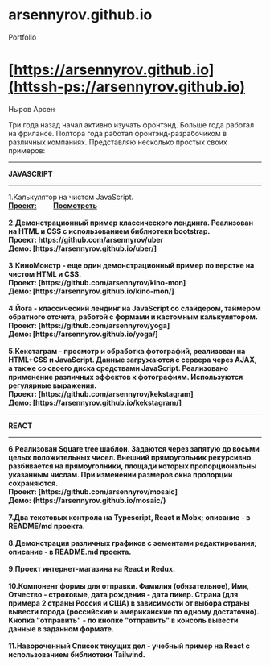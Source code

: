 # arsennyrov.github.io

Portfolio

# [https://arsennyrov.github.io](httssh-ps://arsennyrov.github.io)

Ныров Арсен 


Три года назад начал активно изучать фронтэнд. Больше года работал на фрилансе.
Полтора года работал фронтэнд-разрабочиком в различных компаниях.
Представляю несколько простых своих примеров:

<hr><b> JAVASCRIPT </b>

<hr>
1.Калькулятор на чистом JavaScript.
<br> <a href="https://github.com/arsennyrov/calc"><b>Проект:</a> &nbsp&nbsp&nbsp&nbsp&nbsp&nbsp&nbsp&nbsp
<a href="https://arsennyrov.github.io/calc"><b>Посмотреть</b></a>
<br><br>
2.Демонстрационный пример классического лендинга. Реализован на НTML и CSS с использованием библиотеки bootstrap.
<br> <b>Проект:</b> https://github.com/arsennyrov/uber
<br> <b>Демо:</b> [https://arsennyrov.github.io/uber/]
<br><br>
3.КиноМонстр - еще один демонстрационный пример по верстке на чистом HTML и CSS.
<br> <b>Проект:</b> [https://github.com/arsennyrov/kino-mon]
<br> <b>Демо:</b> [https://arsennyrov.github.io/kino-mon/]
<br><br>
4.Йога - классический лендинг на JavaScript
cо слайдером, таймером обратного отсчета,
работой с формами и кастомным калькулятором.
<br> <b>Проект:</b> [https://github.com/arsennyrov/yoga]
<br> <b>Демо:</b> [https://arsennyrov.github.io/yoga/]
<br><br>
5.Кекстаграм - просмотр и обработка фотографий, реализован на HTML+CSS и JavaScript.
Данные загружаются с сервера через AJAX, а также со своего диска средствами JavaScript. Реализовано применение различных эффектов к фотографиям. Используются регулярные выражения.
<br> <b>Проект:</b> [https://github.com/arsennyrov/kekstagram]
<br> <b>Демо:</b> [https://arsennyrov.github.io/kekstagram/]



<hr><b> REACT </b>

<hr>
6.Реализован Square tree шаблон.
Задаются через запятую до восьми целых положительных чисел. Внешний прямоугольник рекурсивно разбивается на прямоуголники, площади которых пропорциональны указанным числам. При изменении размеров окна пропорции сохраняются. 
<br> <b>Проект:</b> [https://github.com/arsennyrov/mosaic]
<br> <b>Демо:</b>  (https://arsennyrov.github.io/mosaic/)
<br><br>
7.Два текстовых контрола на Typescript, React и Mobx; описание - в README/md проекта.
<br><br>
8.Демонстрация различных графиков с эементами редактирования; описание - в README.md проекта.
<br><br>
9.Проект интернет-магазина на React и Redux.
<br><br>
10.Компонент формы для отправки. 
Фамилия (обязательное), Имя, Отчество - строковые,
дата рождения - дата пикер.
Страна (для примера 2 страны Россия и США) в зависимости от выбора страны вывести города (российские и американские по одному достаточно).
Кнопка "отправить"  - по кнопке "отправить" в консоль вывести данные в заданном формате. 
<br><br>
11.Навороченный Список текущих дел - учебный пример на React с использованием библиотеки Tailwind.
